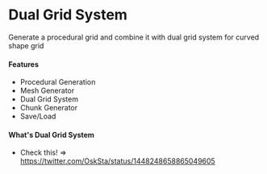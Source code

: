 # Dual Grid System
Generate a procedural grid and combine it with dual grid system for curved shape grid
#### Features
* Procedural Generation
* Mesh Generator
* Dual Grid System
* Chunk Generator
* Save/Load

#### What's Dual Grid System
* Check this! => https://twitter.com/OskSta/status/1448248658865049605
